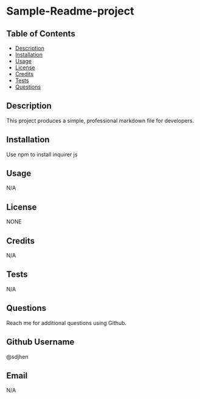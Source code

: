 # Sample-Readme-project

  ## Table of Contents
  * [Description](#Description)
  *  [Installation](#Installation)
  * [Usage](#usage)
  * [License](#License)
  * [Credits](#Credits)
  * [Tests](#Tests)
  * [Questions](#Questions)
  
 ## Description
  This project produces a simple, professional markdown file for developers.
  
## Installation
  Use npm to install inquirer js

  ## Usage
  N/A

  ## License
  NONE

  ## Credits
  N/A

  ## Tests
  N/A

  ## Questions
  Reach me for additional questions using Github.
  

  ## Github Username
  @sdjhen

  ## Email
  N/A
  
